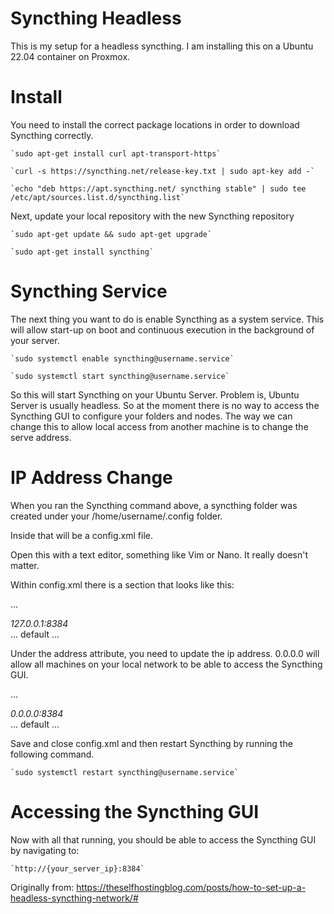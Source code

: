 Syncthing Headless
======================

This is my setup for a headless syncthing.  I am installing this on a Ubuntu 22.04 container on Proxmox.

Install
======================

You need to install the correct package locations in order to download Syncthing correctly.

    `sudo apt-get install curl apt-transport-https`

    `curl -s https://syncthing.net/release-key.txt | sudo apt-key add -`

    `echo "deb https://apt.syncthing.net/ syncthing stable" | sudo tee /etc/apt/sources.list.d/syncthing.list`

Next, update your local repository with the new Syncthing repository

    `sudo apt-get update && sudo apt-get upgrade`

    `sudo apt-get install syncthing`

Syncthing Service
======================

The next thing you want to do is enable Syncthing as a system service. This will allow start-up on boot and continuous execution in the background of your server.

    `sudo systemctl enable syncthing@username.service`

    `sudo systemctl start syncthing@username.service`

So this will start Syncthing on your Ubuntu Server.  Problem is, Ubuntu Server is usually headless.  So at the moment there is no way to access the Syncthing GUI to configure your folders and nodes.  The way we can change this to allow local access from another machine is to change the serve address.

IP Address Change
======================

When you ran the Syncthing command above, a syncthing folder was created under your /home/username/.config folder.

Inside that will be a config.xml file.

Open this with a text editor, something like Vim or Nano. It really doesn't matter.

Within config.xml there is a section that looks like this:

...
<gui enabled="true" tls="false" debugging="false">
    <address>127.0.0.1:8384</address>
    <apikey>...</apikey>
    <theme>default</theme>
</gui>
...

Under the address attribute, you need to update the ip address.
0.0.0.0 will allow all machines on your local network to be able to access the Syncthing GUI.

...
<gui enabled="true" tls="false" debugging="false">
    <address>0.0.0.0:8384</address>
    <apikey>...</apikey>
    <theme>default</theme>
</gui>
...

Save and close config.xml and then restart Syncthing by running the following command.

    `sudo systemctl restart syncthing@username.service`

Accessing the Syncthing GUI
======================

Now with all that running, you should be able to access the Syncthing GUI by navigating to:

    `http://{your_server_ip}:8384`

Originally from: https://theselfhostingblog.com/posts/how-to-set-up-a-headless-syncthing-network/#
